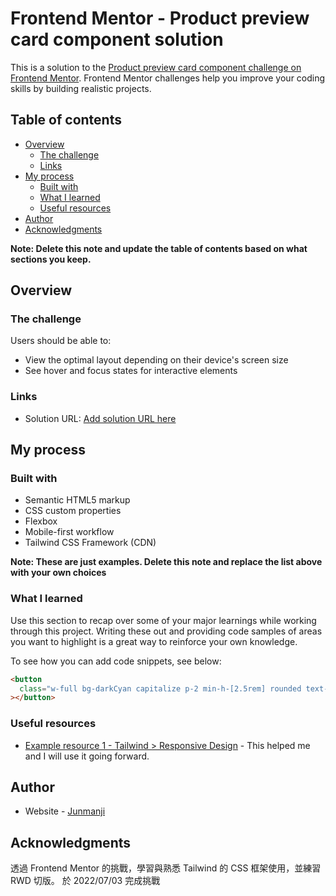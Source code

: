 # Frontend Mentor - Product preview card component solution

This is a solution to the [Product preview card component challenge on Frontend Mentor](https://www.frontendmentor.io/challenges/product-preview-card-component-GO7UmttRfa). Frontend Mentor challenges help you improve your coding skills by building realistic projects.

## Table of contents

- [Overview](#overview)
  - [The challenge](#the-challenge)
  - [Links](#links)
- [My process](#my-process)
  - [Built with](#built-with)
  - [What I learned](#what-i-learned)
  - [Useful resources](#useful-resources)
- [Author](#author)
- [Acknowledgments](#acknowledgments)

**Note: Delete this note and update the table of contents based on what sections you keep.**

## Overview

### The challenge

Users should be able to:

- View the optimal layout depending on their device's screen size
- See hover and focus states for interactive elements

### Links

- Solution URL: [Add solution URL here](https://junmanji.github.io/FEchallenge/)

## My process

### Built with

- Semantic HTML5 markup
- CSS custom properties
- Flexbox
- Mobile-first workflow
- Tailwind CSS Framework (CDN)

**Note: These are just examples. Delete this note and replace the list above with your own choices**

### What I learned

Use this section to recap over some of your major learnings while working through this project. Writing these out and providing code samples of areas you want to highlight is a great way to reinforce your own knowledge.

To see how you can add code snippets, see below:

```html
<button
  class="w-full bg-darkCyan capitalize p-2 min-h-[2.5rem] rounded text-xs text-white font-medium flex flex-row justify-center items-center hover:bg-emerald-600 active:bg-emerald-900 transition-all focus:ring"
></button>
```

### Useful resources

- [Example resource 1 - Tailwind > Responsive Design](https://tailwindcss.com/docs/responsive-design) - This helped me and I will use it going forward.

## Author

- Website - [Junmanji](https://medium.com/@jumang)

## Acknowledgments

透過 Frontend Mentor 的挑戰，學習與熟悉 Tailwind 的 CSS 框架使用，並練習 RWD 切版。
於 2022/07/03 完成挑戰
